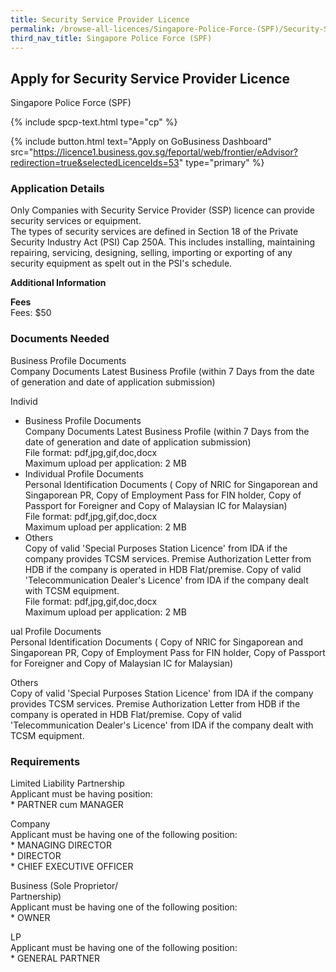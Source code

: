 ```yaml
---
title: Security Service Provider Licence
permalink: /browse-all-licences/Singapore-Police-Force-(SPF)/Security-Service-Provider-Licence
third_nav_title: Singapore Police Force (SPF)
---
```


## Apply for Security Service Provider Licence

Singapore Police Force (SPF)

{% include spcp-text.html type="cp" %}

{% include button.html text="Apply on GoBusiness Dashboard" src="https://licence1.business.gov.sg/feportal/web/frontier/eAdvisor?redirection=true&selectedLicenceIds=53" type="primary" %}

### Application Details

<p>Only Companies with Security Service Provider (SSP) licence can provide security services or equipment.<br>The types of security services are defined in Section 18 of the Private Security Industry Act (PSI) Cap 250A. This includes installing, maintaining repairing, servicing, designing, selling, importing or exporting of any security equipment as spelt out in the PSI's schedule.</p>

**Additional Information**

<p><strong>Fees</strong><br>
Fees: $50</p>

### Documents Needed

<p>Business Profile Documents<br />Company Documents Latest Business Profile (within 7 Days from the date of generation and date of application submission)</p>
<p>Individ<ul>
<li>Business Profile Documents<br />Company Documents Latest Business Profile (within 7 Days from the date of generation and date of application submission)
<br>File format: pdf,jpg,gif,doc,docx
<br>Maximum upload per application: 2 MB
</li>
<li>Individual Profile Documents<br />Personal Identification Documents ( Copy of NRIC for Singaporean and Singaporean PR, Copy of Employment Pass for FIN holder, Copy of Passport for Foreigner and Copy of Malaysian IC for Malaysian)
<br>File format: pdf,jpg,gif,doc,docx
<br>Maximum upload per application: 2 MB
</li>
<li>Others<br />Copy of valid 'Special Purposes Station Licence' from IDA if the company provides TCSM services. Premise Authorization Letter from HDB if the company is operated in HDB Flat/premise. Copy of valid 'Telecommunication Dealer's Licence' from IDA if the company dealt with TCSM equipment.
<br>File format: pdf,jpg,gif,doc,docx
<br>Maximum upload per application: 2 MB
</li>
</ul>ual Profile Documents<br />Personal Identification Documents ( Copy of NRIC for Singaporean and Singaporean PR, Copy of Employment Pass for FIN holder, Copy of Passport for Foreigner and Copy of Malaysian IC for Malaysian)</p>
<p>Others<br />Copy of valid 'Special Purposes Station Licence' from IDA if the company provides TCSM services. Premise Authorization Letter from HDB if the company is operated in HDB Flat/premise. Copy of valid 'Telecommunication Dealer's Licence' from IDA if the company dealt with TCSM equipment.</p>

### Requirements

<p>Limited Liability Partnership<br />Applicant must be having position:<br />* PARTNER cum MANAGER</p>
<p>Company<br />Applicant must be having one of the following position:<br />* MANAGING DIRECTOR<br />* DIRECTOR<br />* CHIEF EXECUTIVE OFFICER</p>
<p>Business (Sole Proprietor/<br />Partnership)<br />Applicant must be having one of the following position:<br />* OWNER</p>
<p>LP<br />Applicant must be having one of the following position:<br />* GENERAL PARTNER</p>

